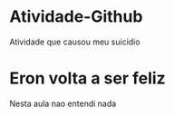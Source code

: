 # Atividade-Github
Atividade que causou meu suicidio
<h1>Eron volta a ser feliz</h1>
<p> Nesta aula nao entendi nada</p>
